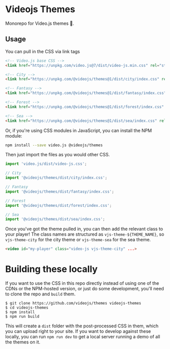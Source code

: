 # Videojs Themes

Monorepo for Video.js themes :nail_care:.

## Usage

You can pull in the CSS via link tags

```html
<!-- Video.js base CSS -->
<link href="https://unpkg.com/video.js@7/dist/video-js.min.css" rel="stylesheet">

<!-- City -->
<link href="https://unpkg.com/@videojs/themes@1/dist/city/index.css" rel="stylesheet">

<!-- Fantasy -->
<link href="https://unpkg.com/@videojs/themes@1/dist/fantasy/index.css" rel="stylesheet">

<!-- Forest -->
<link href="https://unpkg.com/@videojs/themes@1/dist/forest/index.css" rel="stylesheet">

<!-- Sea -->
<link href="https://unpkg.com/@videojs/themes@1/dist/sea/index.css" rel="stylesheet">
```

Or, if you're using CSS modules in JavaScript, you can install the NPM module:

```sh
npm install --save video.js @videojs/themes
```

Then just import the files as you would other CSS.

```javascript
import 'video.js/dist/video-js.css';

// City
import '@videojs/themes/dist/city/index.css';

// Fantasy
import '@videojs/themes/dist/fantasy/index.css';

// Forest
import '@videojs/themes/dist/forest/index.css';

// Sea
import '@videojs/themes/dist/sea/index.css';
```

Once you've got the theme pulled in, you can then add the relevant class to your player! The class names are structured as `vjs-theme-${THEME_NAME}`, so `vjs-theme-city` for the city theme or `vjs-theme-sea` for the sea theme.


```html
<video id="my-player" class="video-js vjs-theme-city" ...>
```

# Building these locally

If you want to use the CSS in this repo directly instead of using one of the CDNs or the NPM-hosted version, or just do some development, you'll need to clone the repo and `build` them.

```
$ git clone https://github.com/videojs/themes videojs-themes
$ cd videojs-themes
$ npm install
$ npm run build
```

This will create a `dist` folder with the post-processed CSS in them, which you can upload right to your site. If you want to develop against these locally, you can run `npm run dev` to get a local server running a demo of all the themes on it.

